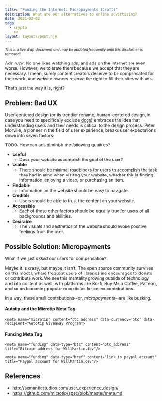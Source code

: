 ```yaml
---
title: "Funding the Internet: Micropayments (Draft)"
description: What are our alternatives to online advertising?
date: 2021-02-02
tags:
  - crypto
  - ux
layout: layouts/post.njk
---
```


*<small>This is a live draft document and may be updated frequently until this disclaimer is removed!</small>*

Ads *suck*. No one likes watching ads, and ads on the internet are even worse. However, we tolerate them because we accept that they are necessary. I mean, surely content creators deserve to be compensated for their work. And website owners reserve the right to fill their sites with ads.

That's just the way it is, right?

## Problem: Bad UX

User-centered design (or its trendier rename, human-centered design, in case you need to specifically exclude [dogs](https://en.wikipedia.org/wiki/Animal-computer_interaction)) embraces the idea that understanding users and their needs is critical to the design process. Peter Morville, a pioneer in the field of user experience, breaks user expectations down into seven factors:

TODO: How can ads diminish the following qualities?

- **Useful**
  - Does your website accomplish the goal of the user?
- **Usable**
  - There should be minimal roadblocks for users to accomplish the task they had in mind when visiting your website, whether this is finding information, enjoying a video, or purchasing an item. 
- **Findable**
  - Information on the website should be easy to navigate. 
- **Credible**
  - Users should be able to trust the content on your website.
- **Accessible**
  - Each of these other factors should be equally true for users of all backgrounds and abilities.
- **Desirable**
  - The visuals and aesthetics of the website should evoke positive feelings from the user. 

## Possible Solution: Micropayments

What if we just *asked* our users for compensation?

Maybe it is crazy, but maybe it isn't. The open source community survives on this model, where frequest users of libraries are encouraged to donate or contribute work. We see this mentality growing outside of technology and into content as well, with platforms like Ko-fi, Buy Me a Coffee, Patreon, and so on becoming popular recepticles for online contributions.

In a way, these small contributions--or, *micropayments*--are like busking.

#### Autotip and the Microtip Meta Tag

``` html/
<meta name="microtip" content="btc_address" data-currency='btc' data-recipient="Autotip Giveaway Program">
```

#### Funding Meta Tag
``` html/
<meta name="funding" data-type="btc" content="btc_address" title="Bitcoin address for WillMartin.dev"/>

<meta name="funding" data-type="href" content="link_to_paypal_account" title="Paypal account for WillMartin.dev"/>
```

## References

- http://semanticstudios.com/user_experience_design/
- https://github.com/microtip/spec/blob/master/meta.md
